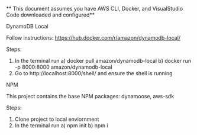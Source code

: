 ** This document assumes you have AWS CLI, Docker, and VisualStudio Code downloaded and configured**

DynamoDB Local 

Follow instructions: https://hub.docker.com/r/amazon/dynamodb-local/ 

Steps: 

1) In the terminal run 
    a) docker pull amazon/dynamodb-local
    b) docker run -p 8000:8000 amazon/dynamodb-local
2) Go to http://localhost:8000/shell/ and ensure the shell is running 

NPM 

This project contains the base NPM packages: dynamoose, aws-sdk

Steps: 

1) Clone project to local enviornment 
2) In the terminal run 
    a) npm init 
    b) npm i 






